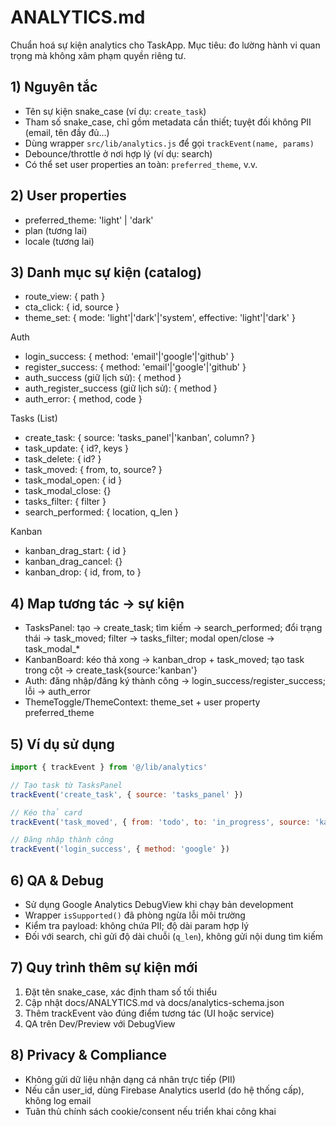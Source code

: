 # ANALYTICS.md

Chuẩn hoá sự kiện analytics cho TaskApp. Mục tiêu: đo lường hành vi quan trọng mà không xâm phạm quyền riêng tư.

## 1) Nguyên tắc
- Tên sự kiện snake_case (ví dụ: `create_task`)
- Tham số snake_case, chỉ gồm metadata cần thiết; tuyệt đối không PII (email, tên đầy đủ…)
- Dùng wrapper `src/lib/analytics.js` để gọi `trackEvent(name, params)`
- Debounce/throttle ở nơi hợp lý (ví dụ: search)
- Có thể set user properties an toàn: `preferred_theme`, v.v.

## 2) User properties
- preferred_theme: 'light' | 'dark'
- plan (tương lai)
- locale (tương lai)

## 3) Danh mục sự kiện (catalog)

- route_view: { path }
- cta_click: { id, source }
- theme_set: { mode: 'light'|'dark'|'system', effective: 'light'|'dark' }

Auth
- login_success: { method: 'email'|'google'|'github' }
- register_success: { method: 'email'|'google'|'github' }
- auth_success (giữ lịch sử): { method }
- auth_register_success (giữ lịch sử): { method }
- auth_error: { method, code }

Tasks (List)
- create_task: { source: 'tasks_panel'|'kanban', column? }
- task_update: { id?, keys }
- task_delete: { id? }
- task_moved: { from, to, source? }
- task_modal_open: { id }
- task_modal_close: {}
- tasks_filter: { filter }
- search_performed: { location, q_len }

Kanban
- kanban_drag_start: { id }
- kanban_drag_cancel: {}
- kanban_drop: { id, from, to }

## 4) Map tương tác → sự kiện
- TasksPanel: tạo → create_task; tìm kiếm → search_performed; đổi trạng thái → task_moved; filter → tasks_filter; modal open/close → task_modal_*
- KanbanBoard: kéo thả xong → kanban_drop + task_moved; tạo task trong cột → create_task{source:'kanban'}
- Auth: đăng nhập/đăng ký thành công → login_success/register_success; lỗi → auth_error
- ThemeToggle/ThemeContext: theme_set + user property preferred_theme

## 5) Ví dụ sử dụng
```js path=null start=null
import { trackEvent } from '@/lib/analytics'

// Tạo task từ TasksPanel
trackEvent('create_task', { source: 'tasks_panel' })

// Kéo thả card
trackEvent('task_moved', { from: 'todo', to: 'in_progress', source: 'kanban' })

// Đăng nhập thành công
trackEvent('login_success', { method: 'google' })
```

## 6) QA & Debug
- Sử dụng Google Analytics DebugView khi chạy bản development
- Wrapper `isSupported()` đã phòng ngừa lỗi môi trường
- Kiểm tra payload: không chứa PII; độ dài param hợp lý
- Đối với search, chỉ gửi độ dài chuỗi (`q_len`), không gửi nội dung tìm kiếm

## 7) Quy trình thêm sự kiện mới
1. Đặt tên snake_case, xác định tham số tối thiểu
2. Cập nhật docs/ANALYTICS.md và docs/analytics-schema.json
3. Thêm trackEvent vào đúng điểm tương tác (UI hoặc service)
4. QA trên Dev/Preview với DebugView

## 8) Privacy & Compliance
- Không gửi dữ liệu nhận dạng cá nhân trực tiếp (PII)
- Nếu cần user_id, dùng Firebase Analytics userId (do hệ thống cấp), không log email
- Tuân thủ chính sách cookie/consent nếu triển khai công khai

